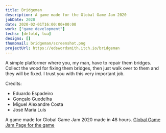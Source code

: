 ```yaml
---
title: Bridgeman
description: A game made for the Global Game Jam 2020
jobDate: 2020
date: 2020-02-01T16:00:00+00:00
work: ["game development"]
techs: [defold, lua]
designs: []
thumbnail: bridgeman/screenshot.png
projectUrl: https://edswordsmith.itch.io/bridgeman
---
```


A simple platformer where you, my man, have to repair them bridges. Collect the wood for fixing them bridges, then just walk over to them and they will be fixed. I trust you with this very important job.

Credits:
- Eduardo Espadeiro
- Gonçalo Guedelha
- Miguel Alexandre Costa
- José Maria Luís

A game made for Global Game Jam 2020 made in 48 hours.
[Global Game Jam Page for the game](https://globalgamejam.org/2020/games/bridgeman-0)